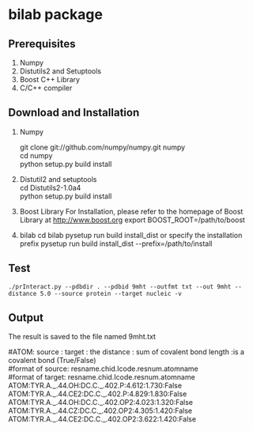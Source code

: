 bilab package
=============

Prerequisites
-------------

1. Numpy
2. Distutils2 and Setuptools
3. Boost C++ Library
4. C/C++ compiler

Download and Installation
-------------------------
1. Numpy

    git clone git://github.com/numpy/numpy.git numpy  
    cd numpy  
    python setup.py build install  

2. Distutil2 and setuptools  
    cd Distutils2-1.0a4  
    python setup.py build install  

3. Boost Library
   For Installation, please refer to the homepage of Boost Library at http://www.boost.org
   export BOOST_ROOT=/path/to/boost
   
4. bilab
    cd bilab
    pysetup run build install_dist
or  specify the installation prefix
    pysetup run build install_dist --prefix=/path/to/install

Test
-----
    ./prInteract.py --pdbdir . --pdbid 9mht --outfmt txt --out 9mht --distance 5.0 --source protein --target nucleic -v  

Output
--------------
The result is saved to the file named 9mht.txt    

\#ATOM: source : target : the distance : sum of covalent bond length :is a covalent bond (True/False)  
\#format of source: resname.chid.Icode.resnum.atomname  
\#format of target: resname.chid.Icode.resnum.atomname  
ATOM:TYR.A.\_.44.OH:DC.C.\_.402.P:4.612:1.730:False    
ATOM:TYR.A.\_.44.CE2:DC.C.\_.402.P:4.829:1.830:False    
ATOM:TYR.A.\_.44.OH:DC.C.\_.402.OP2:4.023:1.320:False    
ATOM:TYR.A.\_.44.CZ:DC.C.\_.402.OP2:4.305:1.420:False    
ATOM:TYR.A.\_.44.CE2:DC.C.\_.402.OP2:3.622:1.420:False    
